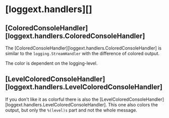 # [loggext.handlers][]

## [ColoredConsoleHandler][loggext.handlers.ColoredConsoleHandler]

The [ColoredConsoleHandler][loggext.handlers.ColoredConsoleHandler] is similar to the `logging.StreamHandler` with the difference of colored output.

The color is dependent on the logging-level.

## [LevelColoredConsoleHandler][loggext.handlers.LevelColoredConsoleHandler]

If you don't like it as colorful there is also the [LevelColoredConsoleHandler][loggext.handlers.LevelColoredConsoleHandler].
This one also colors the output, but only the `%(level)s` part and not the whole message.
